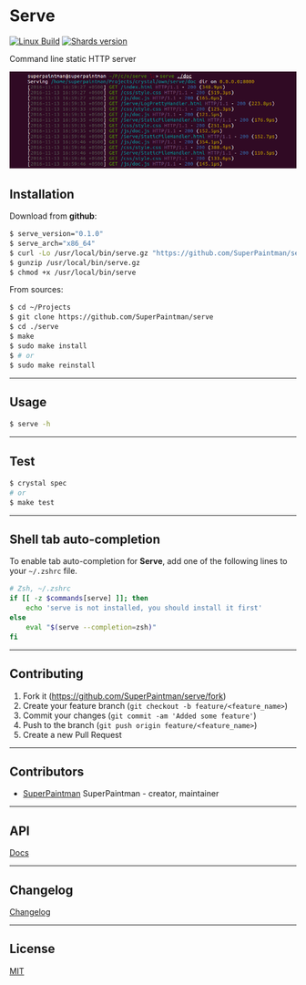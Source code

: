 # Serve

[![Linux Build][travis-image]][travis-url]
[![Shards version][shards-image]][shards-url]


Command line static HTTP server


![Screenshot][screenshot-image]


## Installation

Download from **github**:

```sh
$ serve_version="0.1.0"
$ serve_arch="x86_64"
$ curl -Lo /usr/local/bin/serve.gz "https://github.com/SuperPaintman/serve/releases/download/v${serve_version}/serve-${serve_version}_linux_${serve_arch}.gz"
$ gunzip /usr/local/bin/serve.gz
$ chmod +x /usr/local/bin/serve
```


From sources:

```sh
$ cd ~/Projects
$ git clone https://github.com/SuperPaintman/serve
$ cd ./serve
$ make
$ sudo make install
$ # or
$ sudo make reinstall
```


--------------------------------------------------------------------------------

## Usage

```sh
$ serve -h
```


--------------------------------------------------------------------------------

## Test

```sh
$ crystal spec
# or
$ make test
```


--------------------------------------------------------------------------------

## Shell tab auto-completion

To enable tab auto-completion for **Serve**, add one of the following lines
to your `~/.zshrc` file.

```sh
# Zsh, ~/.zshrc
if [[ -z $commands[serve] ]]; then
    echo 'serve is not installed, you should install it first'
else
    eval "$(serve --completion=zsh)"
fi
```


--------------------------------------------------------------------------------

## Contributing

1. Fork it (<https://github.com/SuperPaintman/serve/fork>)
2. Create your feature branch (`git checkout -b feature/<feature_name>`)
3. Commit your changes (`git commit -am 'Added some feature'`)
4. Push to the branch (`git push origin feature/<feature_name>`)
5. Create a new Pull Request


--------------------------------------------------------------------------------

## Contributors

- [SuperPaintman](https://github.com/SuperPaintman) SuperPaintman - creator, maintainer


--------------------------------------------------------------------------------

## API
[Docs][docs-url]


--------------------------------------------------------------------------------

## Changelog
[Changelog][changelog-url]


--------------------------------------------------------------------------------

## License

[MIT][license-url]


[license-url]: LICENSE
[changelog-url]: CHANGELOG.md
[docs-url]: https://superpaintman.github.io/serve/
[screenshot-image]: README/screenshot.png
[travis-image]: https://img.shields.io/travis/SuperPaintman/serve/master.svg?label=linux
[travis-url]: https://travis-ci.org/SuperPaintman/serve
[shards-image]: https://img.shields.io/github/tag/superpaintman/serve.svg?label=shards
[shards-url]: https://github.com/superpaintman/serve

